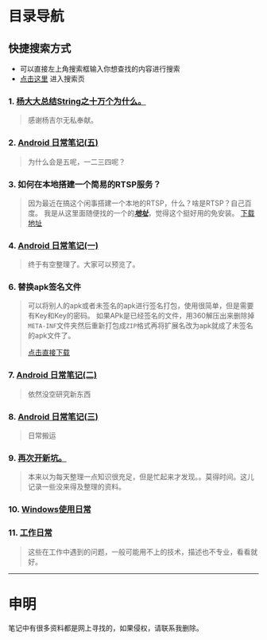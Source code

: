 # 目录导航

## 快捷搜索方式

*   可以直接左上角搜索框输入你想查找的内容进行搜索
*   [点击这里](https://516457377.github.io/cuicui/) 进入搜索页

### 1. [杨大大总结String之十万个为什么。](https://github.com/516457377/Note/blob/master/Android/String.md)

> 感谢杨吉尔无私奉献。

### 2. [Android 日常笔记(五)](https://github.com/516457377/Note/blob/master/Android/Android%20%E6%97%A5%E5%B8%B8%E7%AC%94%E8%AE%B0(%E4%BA%94).md)

> 为什么会是五呢，一二三四呢？

### 3. 如何在本地搭建一个简易的RTSP服务？

> 因为最近在搞这个闲事搭建一个本地的RTSP，什么？啥是RTSP？自己百度。
> 我是从这里面随便找的一个的[**_地址_**](https://rtsp-server.winsite.com/)，觉得这个挺好用的免安装。
> [下载地址](https://github.com/516457377/Note/raw/master/Tools/rtmp-rtsp-stream-client-java-master.zip)

### 4. [Android 日常笔记(一)](https://github.com/516457377/Note/blob/master/Android/Android%20%E6%97%A5%E5%B8%B8%E7%AC%94%E8%AE%B0(%E4%B8%80).md)

> 终于有空整理了。大家可以预览了。

### 6. 替换apk签名文件

> 可以将别人的apk或者未签名的apk进行签名打包，使用很简单，但是需要有Key和Key的密码。
> 如果APk是已经签名的文件，用360解压出来删除掉`META-INF`文件夹然后重新打包成`ZIP`格式再将扩展名改为apk就成了未签名的apk文件了。
> 
> [点击直接下载](https://github.com/516457377/Note/raw/master/Tools/360qianminggj.zip)

### 7. [Android 日常笔记(二)](https://github.com/516457377/Note/blob/master/Android/Android%20%E6%97%A5%E5%B8%B8%E7%AC%94%E8%AE%B0(%E4%BA%8C).md)

> 依然没空研究新东西

### 8. [Android 日常笔记(三)](https://github.com/516457377/Note/blob/master/Android/Android%20%E6%97%A5%E5%B8%B8%E7%AC%94%E8%AE%B0(%E4%B8%89).md)

> 日常搬运

### 9. [再次开新坑。](/Android/will_do.md)

> 本来以为每天整理一点知识很充足，但是忙起来才发现。。莫得时间。这儿记录一些没来得及整理的资料。

### 10. [Windows使用日常](/Windowns/计算机日常.md)
> 

### 11. [工作日常](/Android/工作日常.md)

> 这些在工作中遇到的问题，一般可能用不上的技术，描述也不专业，看看就好。

---

# 申明

笔记中有很多资料都是网上寻找的，如果侵权，请联系我删除。